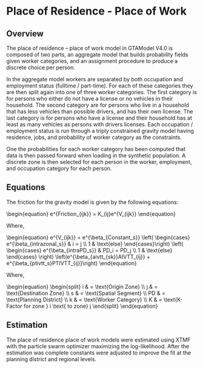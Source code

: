 # Place of Residence - Place of Work

## Overview

The place of residence – place of work model in GTAModel V4.0 is composed of two parts, an aggregate model that builds probability fields given worker categories, and an assignment procedure to produce a discrete choice per person.  

In the aggregate model workers are separated by both occupation and employment status (fulltime / part-time).  For each of these categories they are then split again into one of three worker categories.  The first category is for persons who either do not have a license or no vehicles in their household.  The second category are for persons who live in a household that has less vehicles than possible drivers, and has their own license.  The last category is for persons who have a license and their household has at least as many vehicles as persons with drivers licenses.  Each occupation / employment status is run through a triply constrained gravity model having residence, jobs, and probability of worker category as the constraints.

One the probabilities for each worker category has been computed that data is then passed forward when loading in the synthetic population.  A discrete zone is then selected for each person in the worker, employment, and occupation category for each person.

## Equations

The friction for the gravity model is given by the following equations:

\begin{equation}
e^{Friction_{ijk}} = K_{ij}e^{V_{ijk}}
\end{equation}

Where,

\begin{equation}
e^{V_{ijk}} = e^{\beta_{Constant_s}} \left(
\begin{cases}
e^{\beta_{intrazonal_s}} & i = j \\\\
1 & \text{else}
\end{cases}\right)
\left(
\begin{cases}
e^{\beta_{intraPD_s}} & PD_i = PD_j \\\\
1 & \text{else}
\end{cases}
\right)
\left(e^{\beta_{aivtt_{sk}}AIVTT_{ij}} + e^{\beta_{ptivtt_s}PTIVTT_{ij}}\right)
\end{equation}

Where,

\begin{equation}
\begin{split}
i & = \text{Origin Zone} \\\\
j & = \text{Destination Zone} \\\\
s & = \text{Spatial Segment} \\\\
PD & = \text{Planning District} \\\\
k & = \text{Worker Category} \\\\
K & = \text{K-Factor for zone } i \text{ to zone} j
\end{split}
\end{equation}


## Estimation

The place of residence place of work models were estimated using XTMF with the particle swarm optimizer maximizing the log-likelihood.  After the estimation was complete constants were adjusted to improve the fit at the planning district and regional levels.